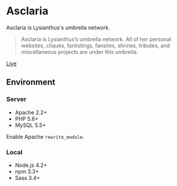 # Asclaria

Asclaria is Lysianthus's umbrella network.

> Asclaria is Lysianthus’s umbrella network. All of her personal websites, cliques, fanlistings, fansites, shrines, tributes, and miscellaneous projects are under this umbrella.

[Live](https://asclaria.org)

## Environment

### Server

* Apache 2.2+
* PHP 5.6+
* MySQL 5.5+

Enable Apache `rewrite_module`.

### Local

* Node.js 4.2+
* npm 3.3+
* Sass 3.4+